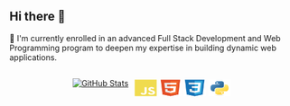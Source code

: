 
## Hi there 👋

🔭 I'm currently enrolled in an advanced Full Stack Development and Web Programming program to deepen my expertise in building dynamic web applications.

<div style="display: flex; justify-content: center; align-items: center; gap: 10px;">
    <a href="https://github.com/LaisZagati">
        <img src="https://github-readme-stats.vercel.app/api?username=LaisZagati&show_icons=true&include_all_commits=true&theme=radical" alt="GitHub Stats" style="height: 195px;"/>
    </a>

<div style="display: inline_block"><br>
  <img align="center" alt="Lais-Js" height="30" width="40" src="https://raw.githubusercontent.com/devicons/devicon/master/icons/javascript/javascript-plain.svg">
  <img align="center" alt="Lais-HTML" height="30" width="40" src="https://raw.githubusercontent.com/devicons/devicon/master/icons/html5/html5-original.svg">
  <img align="center" alt="Lais-CSS" height="30" width="40" src="https://raw.githubusercontent.com/devicons/devicon/master/icons/css3/css3-original.svg">
  <img align="center" alt="Lais-Python" height="30" width="40" src="https://raw.githubusercontent.com/devicons/devicon/master/icons/python/python-original.svg">
